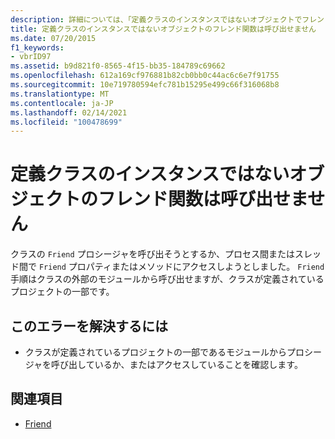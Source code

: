 ```yaml
---
description: 詳細については、「定義クラスのインスタンスではないオブジェクトでフレンド関数を呼び出すことはできません」を参照してください。
title: 定義クラスのインスタンスではないオブジェクトのフレンド関数は呼び出せません
ms.date: 07/20/2015
f1_keywords:
- vbrID97
ms.assetid: b9d821f0-8565-4f15-bb35-184789c69662
ms.openlocfilehash: 612a169cf976881b82cb0bb0c44ac6c6e7f91755
ms.sourcegitcommit: 10e719780594efc781b15295e499c66f316068b8
ms.translationtype: MT
ms.contentlocale: ja-JP
ms.lasthandoff: 02/14/2021
ms.locfileid: "100478699"
---
```

# <a name="cannot-call-friend-function-on-object-which-is-not-an-instance-of-defining-class"></a>定義クラスのインスタンスではないオブジェクトのフレンド関数は呼び出せません

クラスの `Friend` プロシージャを呼び出そうとするか、プロセス間またはスレッド間で `Friend` プロパティまたはメソッドにアクセスしようとしました。 `Friend` 手順はクラスの外部のモジュールから呼び出せますが、クラスが定義されているプロジェクトの一部です。  
  
## <a name="to-correct-this-error"></a>このエラーを解決するには  
  
- クラスが定義されているプロジェクトの一部であるモジュールからプロシージャを呼び出しているか、またはアクセスしていることを確認します。  
  
## <a name="see-also"></a>関連項目

- [Friend](../language-reference/modifiers/friend.md)
